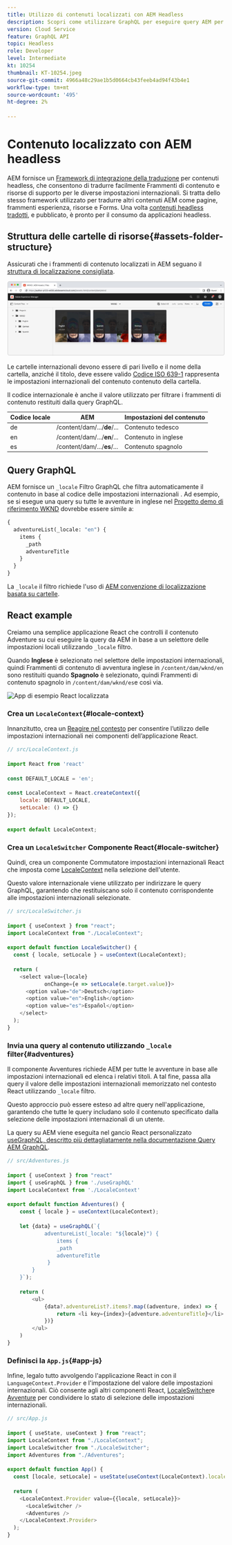 ```yaml
---
title: Utilizzo di contenuti localizzati con AEM Headless
description: Scopri come utilizzare GraphQL per eseguire query AEM per contenuti localizzati.
version: Cloud Service
feature: GraphQL API
topic: Headless
role: Developer
level: Intermediate
kt: 10254
thumbnail: KT-10254.jpeg
source-git-commit: 4966a48c29ae1b5d0664cb43feeb4ad94f43b4e1
workflow-type: tm+mt
source-wordcount: '495'
ht-degree: 2%

---
```



# Contenuto localizzato con AEM headless

AEM fornisce un [Framework di integrazione della traduzione](https://experienceleague.adobe.com/docs/experience-manager-cloud-service/content/sites/administering/reusing-content/translation/integration-framework.html) per contenuti headless, che consentono di tradurre facilmente Frammenti di contenuto e risorse di supporto per le diverse impostazioni internazionali. Si tratta dello stesso framework utilizzato per tradurre altri contenuti AEM come pagine, frammenti esperienza, risorse e Forms. Una volta [contenuti headless tradotti](https://experienceleague.adobe.com/docs/experience-manager-cloud-service/content/headless/journeys/translation/overview.html?lang=it), e pubblicato, è pronto per il consumo da applicazioni headless.

## Struttura delle cartelle di risorse{#assets-folder-structure}

Assicurati che i frammenti di contenuto localizzati in AEM seguano il [struttura di localizzazione consigliata](https://experienceleague.adobe.com/docs/experience-manager-cloud-service/content/headless/journeys/translation/getting-started.html#recommended-structure).

![Cartelle AEM risorse localizzate](./assets/localized-content/asset-folders.jpg)

Le cartelle internazionali devono essere di pari livello e il nome della cartella, anziché il titolo, deve essere valido [Codice ISO 639-1](https://en.wikipedia.org/wiki/List_of_ISO_639-1_codes) rappresenta le impostazioni internazionali del contenuto contenuto della cartella.

Il codice internazionale è anche il valore utilizzato per filtrare i frammenti di contenuto restituiti dalla query GraphQL.

| Codice locale | AEM | Impostazioni del contenuto |
|--------------------------------|----------|----------|
| de | /content/dam/.../**de**/... | Contenuto tedesco |
| en | /content/dam/.../**en**/... | Contenuto in inglese |
| es | /content/dam/.../**es**/... | Contenuto spagnolo |

## Query GraphQL

AEM fornisce un `_locale` Filtro GraphQL che filtra automaticamente il contenuto in base al codice delle impostazioni internazionali . Ad esempio, se si esegue una query su tutte le avventure in inglese nel [Progetto demo di riferimento WKND](https://experienceleague.adobe.com/docs/experience-manager-cloud-service/content/onboarding/demo-add-on/create-site.html) dovrebbe essere simile a:

```graphql
{
  adventureList(_locale: "en") {
    items {      
      _path
      adventureTitle
    }
  }
}
```

La `_locale` il filtro richiede l&#39;uso di [AEM convenzione di localizzazione basata su cartelle](#assets-folder-structure).

## React example

Creiamo una semplice applicazione React che controlli il contenuto Adventure su cui eseguire la query da AEM in base a un selettore delle impostazioni locali utilizzando `_locale` filtro.

Quando __Inglese__ è selezionato nel selettore delle impostazioni internazionali, quindi Frammenti di contenuto di avventura inglese in `/content/dam/wknd/en` sono restituiti quando __Spagnolo__ è selezionato, quindi Frammenti di contenuto spagnolo in `/content/dam/wknd/es`e così via.

![App di esempio React localizzata](./assets/localized-content/react-example.png)

### Crea un `LocaleContext`{#locale-context}

Innanzitutto, crea un [Reagire nel contesto](https://reactjs.org/docs/context.html) per consentire l’utilizzo delle impostazioni internazionali nei componenti dell’applicazione React.

```javascript
// src/LocaleContext.js

import React from 'react'

const DEFAULT_LOCALE = 'en';

const LocaleContext = React.createContext({
    locale: DEFAULT_LOCALE, 
    setLocale: () => {}
});

export default LocaleContext;
```

### Crea un `LocaleSwitcher` Componente React{#locale-switcher}

Quindi, crea un componente Commutatore impostazioni internazionali React che imposta come [LocaleContext](#locale-context) nella selezione dell&#39;utente.

Questo valore internazionale viene utilizzato per indirizzare le query GraphQL, garantendo che restituiscano solo il contenuto corrispondente alle impostazioni internazionali selezionate.

```javascript
// src/LocaleSwitcher.js

import { useContext } from "react";
import LocaleContext from "./LocaleContext";

export default function LocaleSwitcher() {
  const { locale, setLocale } = useContext(LocaleContext);

  return (
    <select value={locale}
            onChange={e => setLocale(e.target.value)}>
      <option value="de">Deutsch</option>
      <option value="en">English</option>
      <option value="es">Español</option>
    </select>
  );
}
```

### Invia una query al contenuto utilizzando `_locale` filter{#adventures}

Il componente Avventures richiede AEM per tutte le avventure in base alle impostazioni internazionali ed elenca i relativi titoli. A tal fine, passa alla query il valore delle impostazioni internazionali memorizzato nel contesto React utilizzando `_locale` filtro.

Questo approccio può essere esteso ad altre query nell&#39;applicazione, garantendo che tutte le query includano solo il contenuto specificato dalla selezione delle impostazioni internazionali di un utente.

La query su AEM viene eseguita nel gancio React personalizzato [useGraphQL, descritto più dettagliatamente nella documentazione Query AEM GraphQL](./aem-headless-sdk.md).

```javascript
// src/Adventures.js

import { useContext } from "react"
import { useGraphQL } from './useGraphQL'
import LocaleContext from './LocaleContext'

export default function Adventures() {
    const { locale } = useContext(LocaleContext);

    let {data} = useGraphQL(`{
            adventureList(_locale: "${locale}") {
                items {      
                _path
                adventureTitle
             }
        }
    }`);

    return (
        <ul>
            {data?.adventureList?.items?.map((adventure, index) => { 
                return <li key={index}>{adventure.adventureTitle}</li>
            })}
        </ul>
    )
}
```

### Definisci la `App.js`{#app-js}

Infine, legalo tutto avvolgendo l&#39;applicazione React in con il `LanguageContext.Provider` e l&#39;impostazione del valore delle impostazioni internazionali. Ciò consente agli altri componenti React, [LocaleSwitcher](#locale-switcher)e [Avventure](#adventures) per condividere lo stato di selezione delle impostazioni internazionali.

```javascript
// src/App.js

import { useState, useContext } from "react";
import LocaleContext from "./LocaleContext";
import LocaleSwitcher from "./LocaleSwitcher";
import Adventures from "./Adventures";

export default function App() {
  const [locale, setLocale] = useState(useContext(LocaleContext).locale);

  return (
    <LocaleContext.Provider value={{locale, setLocale}}>
      <LocaleSwitcher />
      <Adventures />
    </LocaleContext.Provider>
  );
}
```
